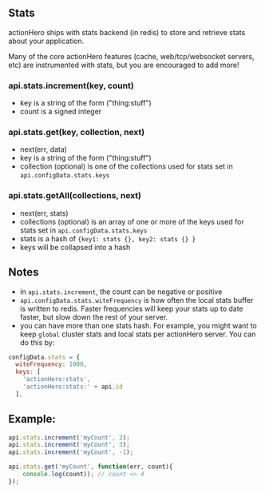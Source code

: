 ## Stats

actionHero ships with stats backend (in redis) to store and retrieve stats about your application.  

Many of the core actionHero features (cache, web/tcp/websocket servers, etc) are instrumented with stats, but you are encouraged to add more!

### api.stats.increment(key, count)
- key is a string of the form ("thing:stuff")
- count is a signed integer

### api.stats.get(key, collection, next)
- next(err, data)
- key is a string of the form ("thing:stuff")
- collection (optional) is one of the collections used for stats set in `api.configData.stats.keys`

### api.stats.getAll(collections, next)
- next(err, stats)
- collections (optional) is an array of one or more of the keys used for stats set in `api.configData.stats.keys`
- stats is a hash of `{key1: stats {}, key2: stats {} }`
- keys will be collapsed into a hash 

## Notes
- in `api.stats.increment`, the count can be negative or positive
- `api.configData.stats.witeFrequency` is how often the local stats buffer is written to redis.  Faster frequencies will keep your stats up to date faster, but slow down the rest of your server.
- you can have more than one stats hash.  For example, you might want to keep `global` cluster stats and local stats per actionHero server.  You can do this by:

```javascript
configData.stats = {
  witeFrequency: 1000,
  keys: [    
    'actionHero:stats',
    'actionHero:stats:' + api.id
  ], 
```
  
## Example: 
``` javascript
api.stats.increment('myCount', 2);
api.stats.increment('myCount', 3);
api.stats.increment('myCount', -1);

api.stats.get('myCount', function(err, count){
	console.log(count)); // count => 4
});
```